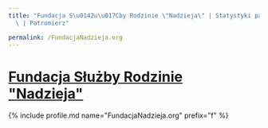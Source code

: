 ```yaml
---
title: "Fundacja S\u0142u\u017Cby Rodzinie \"Nadzieja\" | Statystyki patronite.pl\
  \ | Patromierz"

permalink: /FundacjaNadzieja.org
---
```


# [Fundacja Służby Rodzinie "Nadzieja"](https://patronite.pl/FundacjaNadzieja.org)

{% include profile.md name="FundacjaNadzieja.org" prefix="f" %}
